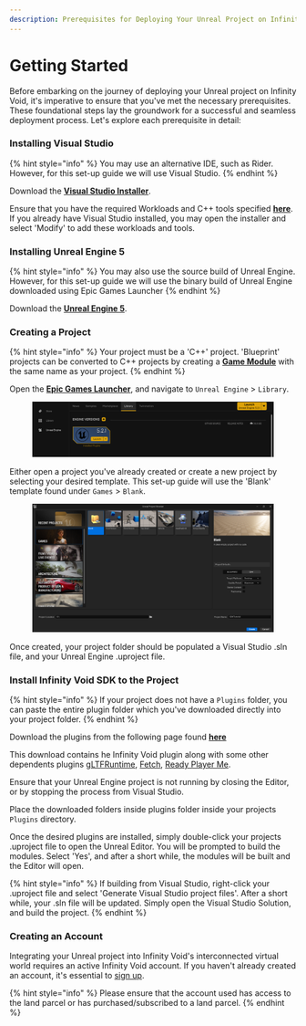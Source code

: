 ```yaml
---
description: Prerequisites for Deploying Your Unreal Project on Infinity Void
---
```


# Getting Started

Before embarking on the journey of deploying your Unreal project on Infinity Void, it's imperative to ensure that you've met the necessary prerequisites. These foundational steps lay the groundwork for a successful and seamless deployment process. Let's explore each prerequisite in detail:

### Installing Visual Studio[​](https://docs.inworld.ai/docs/tutorial-integrations/unreal-engine/getting-started/#installing-visual-studio) <a href="#installing-visual-studio" id="installing-visual-studio"></a>

{% hint style="info" %}
You may use an alternative IDE, such as Rider. However, for this set-up guide we will use Visual Studio.
{% endhint %}

Download the [**Visual Studio Installer**](https://visualstudio.microsoft.com/downloads/).

Ensure that you have the required Workloads and C++ tools specified [**here**](https://docs.unrealengine.com/5.1/en-US/setting-up-visual-studio-development-environment-for-cplusplus-projects-in-unreal-engine/). If you already have Visual Studio installed, you may open the installer and select 'Modify' to add these workloads and tools.

### Installing Unreal Engine 5 <a href="#installing-visual-studio" id="installing-visual-studio"></a>

{% hint style="info" %}
You may also use the source build of Unreal Engine. However, for this set-up guide we will use the binary build of Unreal Engine downloaded using Epic Games Launcher
{% endhint %}

Download the [**Unreal Engine 5**](https://www.unrealengine.com/en-US/download).

### Creating a Project[​](https://docs.inworld.ai/docs/tutorial-integrations/unreal-engine/getting-started/#creating-a-project) <a href="#creating-a-project" id="creating-a-project"></a>

{% hint style="info" %}
Your project must be a 'C++' project. 'Blueprint' projects can be converted to C++ projects by creating a [**Game Module**](https://docs.unrealengine.com/5.1/en-US/how-to-make-a-gameplay-module-in-unreal-engine/) with the same name as your project.
{% endhint %}

Open the [**Epic Games Launcher**](https://store.epicgames.com/en-US/download), and navigate to `Unreal Engine` > `Library`.

<figure><img src="../../../../.gitbook/assets/Screenshot_1 (1).png" alt=""><figcaption></figcaption></figure>

Either open a project you've already created or create a new project by selecting your desired template. This set-up guide will use the 'Blank' template found under `Games` > `Blank`.

<figure><img src="../../../../.gitbook/assets/Screenshot_1.png" alt=""><figcaption></figcaption></figure>

Once created, your project folder should be populated a Visual Studio .sln file, and your Unreal Engine .uproject file.

### Install Infinity Void SDK to the Project <a href="#install-inworld-to-the-project" id="install-inworld-to-the-project"></a>

{% hint style="info" %}
If your project does not have a `Plugins` folder, you can paste the entire plugin folder which you've downloaded directly into your project folder.
{% endhint %}

Download the plugins from the following page found [**here**](https://github.com/infinity-void-metaverse/infinityvoid-unreal-sdk)

This download contains he Infinity Void plugin along with some other dependents plugins [gLTFRuntime](https://github.com/rdeioris/glTFRuntime), [Fetch](https://github.com/GDi4K/unreal-fetch), [Ready Player Me](https://docs.readyplayer.me/ready-player-me/integration-guides/unreal-engine).&#x20;

Ensure that your Unreal Engine project is not running by closing the Editor, or by stopping the process from Visual Studio.

Place the downloaded folders inside plugins folder inside your projects `Plugins` directory.

Once the desired plugins are installed, simply double-click your projects .uproject file to open the Unreal Editor. You will be prompted to build the modules. Select 'Yes', and after a short while, the modules will be built and the Editor will open.

{% hint style="info" %}
If building from Visual Studio, right-click your .uproject file and select 'Generate Visual Studio project files'. After a short while, your .sln file will be updated. Simply open the Visual Studio Solution, and build the project.
{% endhint %}

### Creating an Account <a href="#install-inworld-to-the-project" id="install-inworld-to-the-project"></a>

Integrating your Unreal project into Infinity Void's interconnected virtual world requires an active Infinity Void account. If you haven't already created an account, it's essential to [sign up](https://dashboard.infinityvoid.io/).

{% hint style="info" %}
Please ensure that the account used has access to the land parcel or has purchased/subscribed to a land parcel.
{% endhint %}
